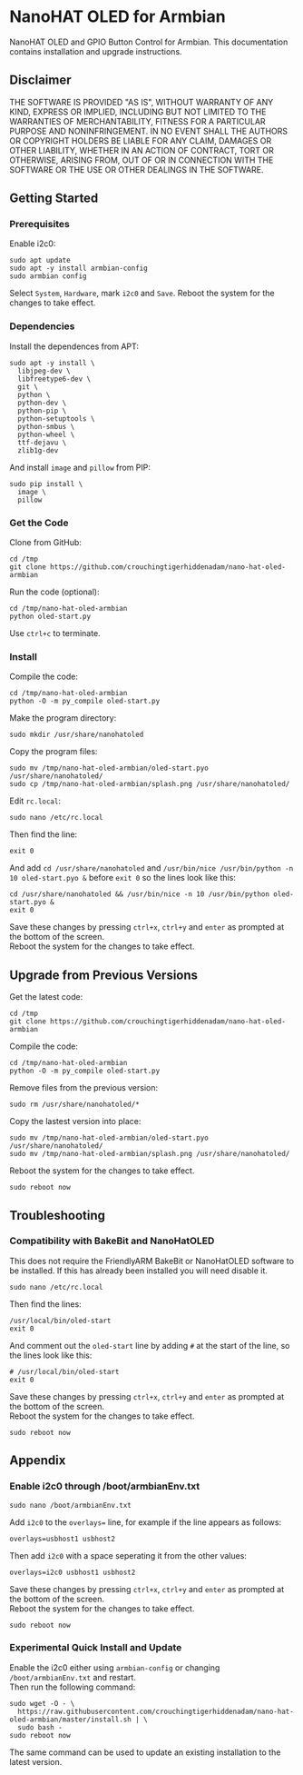 # NanoHAT OLED for Armbian
NanoHAT OLED and GPIO Button Control for Armbian. This documentation contains installation and upgrade instructions.

## Disclaimer

THE SOFTWARE IS PROVIDED "AS IS", WITHOUT WARRANTY OF ANY KIND, EXPRESS OR
IMPLIED, INCLUDING BUT NOT LIMITED TO THE WARRANTIES OF MERCHANTABILITY,
FITNESS FOR A PARTICULAR PURPOSE AND NONINFRINGEMENT. IN NO EVENT SHALL THE
AUTHORS OR COPYRIGHT HOLDERS BE LIABLE FOR ANY CLAIM, DAMAGES OR OTHER
LIABILITY, WHETHER IN AN ACTION OF CONTRACT, TORT OR OTHERWISE, ARISING FROM,
OUT OF OR IN CONNECTION WITH THE SOFTWARE OR THE USE OR OTHER DEALINGS IN
THE SOFTWARE.

## Getting Started

### Prerequisites

Enable i2c0:
```
sudo apt update
sudo apt -y install armbian-config
sudo armbian config
```
Select `System`, `Hardware`, mark `i2c0` and `Save`. Reboot the system for the changes to take effect.

### Dependencies
Install the dependences from APT:
```
sudo apt -y install \
  libjpeg-dev \
  libfreetype6-dev \
  git \
  python \
  python-dev \
  python-pip \
  python-setuptools \
  python-smbus \
  python-wheel \
  ttf-dejavu \
  zlib1g-dev
```
And install `image` and `pillow` from PIP:
```
sudo pip install \
  image \
  pillow
```
### Get the Code
Clone from GitHub:
```
cd /tmp
git clone https://github.com/crouchingtigerhiddenadam/nano-hat-oled-armbian
```

Run the code (optional):
```
cd /tmp/nano-hat-oled-armbian
python oled-start.py
```
Use `ctrl+c` to terminate.

### Install
Compile the code:
```
cd /tmp/nano-hat-oled-armbian
python -O -m py_compile oled-start.py
```
Make the program directory:
```
sudo mkdir /usr/share/nanohatoled
```
Copy the program files:
```
sudo mv /tmp/nano-hat-oled-armbian/oled-start.pyo /usr/share/nanohatoled/
sudo cp /tmp/nano-hat-oled-armbian/splash.png /usr/share/nanohatoled/
```
Edit `rc.local`:
```
sudo nano /etc/rc.local
```
Then find the line:
```
exit 0
```
And add `cd /usr/share/nanohatoled` and `/usr/bin/nice /usr/bin/python -n 10 oled-start.pyo &` before `exit 0` so the lines look like this:
```
cd /usr/share/nanohatoled && /usr/bin/nice -n 10 /usr/bin/python oled-start.pyo &
exit 0
```
Save these changes by pressing `ctrl+x`, `ctrl+y` and `enter` as prompted at the bottom of the screen.   
Reboot the system for the changes to take effect.

## Upgrade from Previous Versions
Get the latest code:
```
cd /tmp
git clone https://github.com/crouchingtigerhiddenadam/nano-hat-oled-armbian
```
Compile the code:
```
cd /tmp/nano-hat-oled-armbian
python -O -m py_compile oled-start.py
```
Remove files from the previous version:
```
sudo rm /usr/share/nanohatoled/*
```
Copy the lastest version into place:
```
sudo mv /tmp/nano-hat-oled-armbian/oled-start.pyo /usr/share/nanohatoled/
sudo mv /tmp/nano-hat-oled-armbian/splash.png /usr/share/nanohatoled/
```
Reboot the system for the changes to take effect.
```
sudo reboot now
```

## Troubleshooting

### Compatibility with BakeBit and NanoHatOLED
This does not require the FriendlyARM BakeBit or NanoHatOLED software to be installed. If this has already been installed you will need disable it.
```
sudo nano /etc/rc.local
```
Then find the lines:
```
/usr/local/bin/oled-start
exit 0
```
And comment out the `oled-start` line by adding `#` at the start of the line, so the lines look like this:
```
# /usr/local/bin/oled-start
exit 0
```
Save these changes by pressing `ctrl+x`, `ctrl+y` and `enter` as prompted at the bottom of the screen.   
Reboot the system for the changes to take effect.
```
sudo reboot now
```

## Appendix

### Enable i2c0 through /boot/armbianEnv.txt
```
sudo nano /boot/armbianEnv.txt
```
Add `i2c0` to the `overlays=` line, for example if the line appears as follows:
```
overlays=usbhost1 usbhost2
```
Then add `i2c0` with a space seperating it from the other values:
```
overlays=i2c0 usbhost1 usbhost2
```
Save these changes by pressing `ctrl+x`, `ctrl+y` and `enter` as prompted at the bottom of the screen.   
Reboot the system for the changes to take effect.
```
sudo reboot now
```

### Experimental Quick Install and Update
Enable the i2c0 either using `armbian-config` or changing `/boot/armbianEnv.txt` and restart.   
Then run the following command:
```
sudo wget -O - \
  https://raw.githubusercontent.com/crouchingtigerhiddenadam/nano-hat-oled-armbian/master/install.sh | \
  sudo bash -
sudo reboot now
```

The same command can be used to update an existing installation to the latest version.
